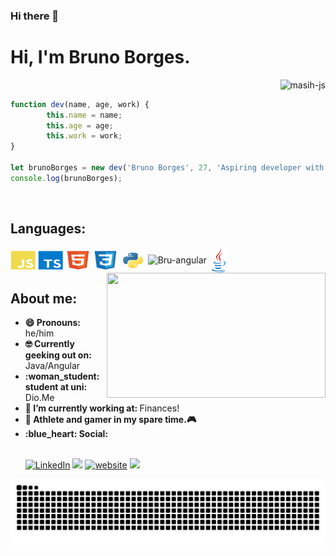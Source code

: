 ### Hi there 👋

# Hi, I'm Bruno Borges.
<div class="views-profile" align="right" ><img src="https://komarev.com/ghpvc/?username=stayus&label=Profile%20views&color=0e75b6&style=flat" alt="masih-js" /></div>

```javascript
function dev(name, age, work) {
        this.name = name;
        this.age = age;
        this.work = work;
}

let brunoBorges = new dev('Bruno Borges', 27, 'Aspiring developer with a passion for learning and growth.');
console.log(brunoBorges);
```
<div style="display: inline_block"><br>
<h2 align="left">Languages:</h2>
  <img align="center" alt="Bru-Js" height="30" width="40" src="https://raw.githubusercontent.com/devicons/devicon/master/icons/javascript/javascript-plain.svg">
  <img align="center" alt="Bru-Ts" height="30" width="40" src="https://raw.githubusercontent.com/devicons/devicon/master/icons/typescript/typescript-plain.svg">
  <img align="center" alt="Bru-HTML" height="30" width="40" src="https://raw.githubusercontent.com/devicons/devicon/master/icons/html5/html5-original.svg">
  <img align="center" alt="Rafa-CSS" height="30" width="40" src="https://raw.githubusercontent.com/devicons/devicon/master/icons/css3/css3-original.svg">
  <img align="center" alt="Bru-Python" height="30" width="40" src="https://raw.githubusercontent.com/devicons/devicon/master/icons/python/python-original.svg">
  <img align="center" alt="Bru-angular" width="40" height="38"
src="https://angular.io/assets/images/logos/angular/angular.svg" />
  <img align="center" alt="Bru-java" width="30" height="40"
src="https://raw.githubusercontent.com/devicons/devicon/master/icons/java/java-original.svg" />
  <img src="https://github-readme-stats.vercel.app/api/top-langs?username=stayus&layout=compact&bg_color=0e2239&text_color=58a6ff&hide_border=true" align="right" width="350" height="200">
</div>

<h2> About me: </h2>
 <ul>
   <li align="left"> <strong>  😄 Pronouns: </strong> he/him
   </li>
   <li align="left"> <strong> 🤓 Currently geeking out on: </strong> Java/Angular
   </li>
   <li align="left"> <strong>  	:woman_student: student at uni:  </strong> Dio.Me
   </li>
    <li align="left"> <strong>  👀 I’m currently working at: </strong> Finances!
   </li>
    <li align="left"> <strong> 💪 Athlete and gamer in my spare time.🎮 </strong>
   </li>
   <li align="left">
   <strong>  :blue_heart: Social: </strong>
   </li>
<br>

   [![LinkedIn](https://img.shields.io/badge/LinkedIn-0077B5?style=for-the-badge&logo=linkedin&logoColor=white)](https://www.linkedin.com/in/brunorborges27/)
	<a href="https://instagram.com/brunor.borges"><img src="https://img.shields.io/badge/-@brunor.borges-E4405F?style=for-the-badge&logo=Instagram&logoColor=white"/></a>
	[![website](https://img.shields.io/badge/gmail-f1f2f6.svg?&style=for-the-badge&logo=gmail&logoColor=red)](mailto:brunojr2006@gmail.com)
	<a href="https://discord.com/channels/#7683" target="_blank"><img src="https://img.shields.io/badge/Discord-7289DA?style=for-the-badge&logo=discord&logoColor=white" target="_blank"></a> 

</ul>

![Snake animation](https://github.com/MarnieGrenat/MarnieGrenat/blob/output/github-contribution-grid-snake.svg)

<!--
**stayus/stayus** is a ✨ _special_ ✨ repository because its `README.md` (this file) appears on your GitHub profile.

Here are some ideas to get you started:

- 🔭 I’m currently working on ...
- 🌱 I’m currently learning ...
- 👯 I’m looking to collaborate on ...
- 🤔 I’m looking for help with ...
- 💬 Ask me about ...
- 📫 How to reach me: ...
- 😄 Pronouns: ...
- ⚡ Fun fact: ...
-->
